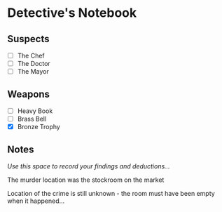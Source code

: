 # Detective's Notebook

## Suspects
- [ ] The Chef
- [ ] The Doctor
- [ ] The Mayor

## Weapons
- [ ] Heavy Book
- [ ] Brass Bell
- [X] Bronze Trophy

## Notes
*Use this space to record your findings and deductions...*

The murder location was the stockroom on the market

Location of the crime is still unknown - the room must have been empty when it happened...
